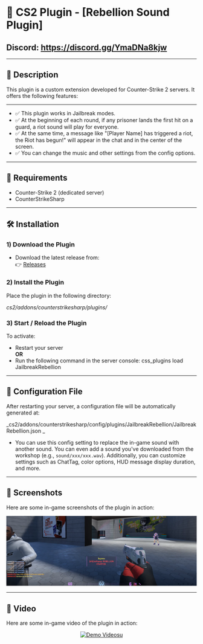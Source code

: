 # 🔫 CS2 Plugin - [Rebellion Sound Plugin]

## Discord: https://discord.gg/YmaDNa8kjw

---

## 📌 Description

This plugin is a custom extension developed for Counter-Strike 2 servers. It offers the following features:

---

- ✅ This plugin works in Jailbreak modes.
- ✅ At the beginning of each round, if any prisoner lands the first hit on a guard, a riot sound will play for everyone.
- ✅ At the same time, a message like "[Player Name] has triggered a riot, the Riot has begun!" will appear in the chat and in the center of the screen.
- ✅ You can change the music and other settings from the config options.

---

## 🧩 Requirements

- Counter-Strike 2 (dedicated server)
- CounterStrikeSharp

---

## 🛠️ Installation

### 1) Download the Plugin

- Download the latest release from:  
 👉 [Releases](https://github.com/SwindleR-b/CS2-Rebellion-Sound/releases)


### 2) Install the Plugin

Place the plugin in the following directory:

_cs2/addons/counterstrikesharp/plugins/_


### 3) Start / Reload the Plugin

To activate:

- Restart your server  
  **OR**
- Run the following command in the server console:
css_plugins load JailbreakRebellion

---

## 📁 Configuration File
After restarting your server, a configuration file will be automatically generated at:

_cs2/addons/counterstrikesharp/config/plugins/JailbreakRebellion/JailbreakRebellion.json _

- You can use this config setting to replace the in-game sound with another sound. You can even add a sound you've downloaded from the workshop (e.g., `sound/xxx/xxx.wav`). Additionally, you can customize settings such as ChatTag, color options, HUD message display duration, and more.

---

## 📸 Screenshots

Here are some in-game screenshots of the plugin in action:

<p align="center"> <img src="screenshots/rebellion1.png" alt="Rebellion Sound" width="600"/> </p>

---

## 🎥 Video

Here are some in-game video of the plugin in action:

<p align="center">
  <a href="https://www.youtube.com/watch?v=53bX09ttOvY">
    <img src="https://img.youtube.com/vi/53bX09ttOvY/0.jpg" alt="Demo Videosu" />
  </a>
</p>



